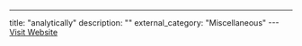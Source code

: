 ---
title: "analytically"
description: ""
external_category: "Miscellaneous"
---[Visit Website](https://github.com/analytically)

